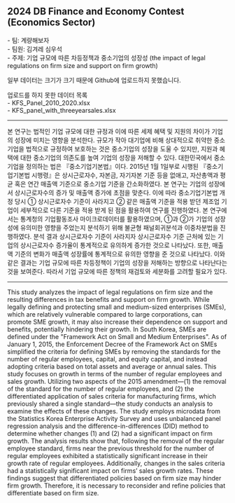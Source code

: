 ## 2024 DB Finance and Economy Contest (Economics Sector)<br>
<p>
- 팀: 계량해보자<br>
- 팀원: 김겨레 심우석 <br>
- 주제: 기업 규모에 따른 차등정책과 중소기업의 성장성 (the impact of legal regulations on firm size and support on firm growth)  
  
<p>일부 데이터는 크기가 크기 때문에 Github에 업로드하지 못했습니다.</p>

<p>업로드를 하지 못한 데이터 목록<br>
  - KFS_Panel_2010_2020.xlsx<br>
  - KFS_panel_with_threeyearsales.xlsx</p>

---------
본 연구는 법적인 기업 규모에 대한 규정과 이에 따른 세제 혜택 및 지원의 차이가 기업의 성장에 미치는 영향을 분석한다. 규모가 작아 대기업에 비해 상대적으로 취약한 중소기업을 법적으로 규정하여 보호하는 것은 중소기업의 성장을 도울 수 있지만, 지원과 혜택에 대한 중소기업의 의존도를 높여 기업의 성장을 저해할 수 있다. 대한민국에서 중소기업을 정의하는 법은 『중소기업기본법』이다. 2015년 1월 1일부로 시행된 『중소기업기본법 시행령』은 상시근로자수, 자본금, 자기자본 기준 등을 없애고, 자산총액과 평균 혹은 연간 매출액 기준으로 중소기업 기준을 간소화하였다. 본 연구는 기업의 성장에서 상시근로자수의 증가 및 매출액 증가에 초점을 맞춘다. 이에 따라 중소기업기본법 개정 당시 ① 상시근로자수 기준이 사라지고 ② 같은 매출액 기준을 적용 받던 제조업 기업이 세부적으로 다른 기준을 적용 받게 된 점을 활용하여 연구를 진행하였다. 본 연구에서는 통계청의 기업활동조사 마이크로데이터를 활용하였으며, ①과 ②가 기업의 성장성에 유의미한 영향을 주었는지 분석하기 위해 불균형 패널회귀분석과 이중차분법을 진행하였다. 분석 결과 상시근로자수 기준이 사라지자 상시근로자수 기준 근처에 있는 기업의 상시근로자수 증가율이 통계적으로 유의하게 증가한 것으로 나타났다. 또한, 매출액 기준의 변화가 매출액 성장률에 통계적으로 유의한 영향을 준 것으로 나타났다. 이와 같은 결과는 기업 규모에 따른 차등정책이 기업의 성장을 저해하는 방향으로 나타난다는 것을 보여준다. 따라서 기업 규모에 따른 정책의 재검토와 세분화를 고려할 필요가 있다. 

---------
This study analyzes the impact of legal regulations on firm size and the resulting differences in tax benefits and support on firm growth. While legally defining and protecting small and medium-sized enterprises (SMEs), which are relatively vulnerable compared to large corporations, can promote SME growth, it may also increase their dependence on support and benefits, potentially hindering their growth. In South Korea, SMEs are defined under the "Framework Act on Small and Medium Enterprises". As of January 1, 2015, the Enforcement Decree of the Framework Act on SMEs simplified the criteria for defining SMEs by removing the standards for the number of regular employees, capital, and equity capital, and instead adopting criteria based on total assets and average or annual sales. This study focuses on growth in terms of the number of regular employees and sales growth. Utilizing two aspects of the 2015 amendment—(1) the removal of the standard for the number of regular employees, and (2) the differentiated application of sales criteria for manufacturing firms, which previously shared a single standard—the study conducts an analysis to examine the effects of these changes. The study employs microdata from the Statistics Korea Enterprise Activity Survey and uses unbalanced panel regression analysis and the difference-in-differences (DID) method to determine whether changes (1) and (2) had a significant impact on firm growth. The analysis results show that, following the removal of the regular employee standard, firms near the previous threshold for the number of regular employees exhibited a statistically significant increase in their growth rate of regular employees. Additionally, changes in the sales criteria had a statistically significant impact on firms’ sales growth rates. These findings suggest that differentiated policies based on firm size may hinder firm growth. Therefore, it is necessary to reconsider and refine policies that differentiate based on firm size.
